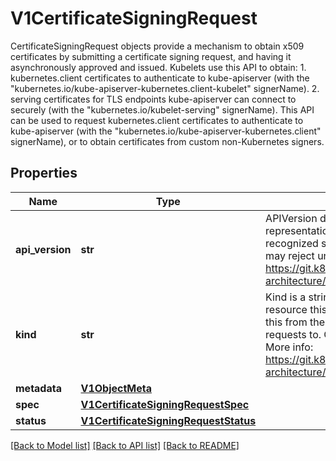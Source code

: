 # V1CertificateSigningRequest

CertificateSigningRequest objects provide a mechanism to obtain x509 certificates by submitting a certificate signing request, and having it asynchronously approved and issued.  Kubelets use this API to obtain:  1. kubernetes.client certificates to authenticate to kube-apiserver (with the \"kubernetes.io/kube-apiserver-kubernetes.client-kubelet\" signerName).  2. serving certificates for TLS endpoints kube-apiserver can connect to securely (with the \"kubernetes.io/kubelet-serving\" signerName).  This API can be used to request kubernetes.client certificates to authenticate to kube-apiserver (with the \"kubernetes.io/kube-apiserver-kubernetes.client\" signerName), or to obtain certificates from custom non-Kubernetes signers.
## Properties
Name | Type | Description | Notes
------------ | ------------- | ------------- | -------------
**api_version** | **str** | APIVersion defines the versioned schema of this representation of an object. Servers should convert recognized schemas to the latest internal value, and may reject unrecognized values. More info: https://git.k8s.io/community/contributors/devel/sig-architecture/api-conventions.md#resources | [optional] 
**kind** | **str** | Kind is a string value representing the REST resource this object represents. Servers may infer this from the endpoint the kubernetes.client submits requests to. Cannot be updated. In CamelCase. More info: https://git.k8s.io/community/contributors/devel/sig-architecture/api-conventions.md#types-kinds | [optional] 
**metadata** | [**V1ObjectMeta**](V1ObjectMeta.md) |  | [optional] 
**spec** | [**V1CertificateSigningRequestSpec**](V1CertificateSigningRequestSpec.md) |  | 
**status** | [**V1CertificateSigningRequestStatus**](V1CertificateSigningRequestStatus.md) |  | [optional] 

[[Back to Model list]](../README.md#documentation-for-models) [[Back to API list]](../README.md#documentation-for-api-endpoints) [[Back to README]](../README.md)


